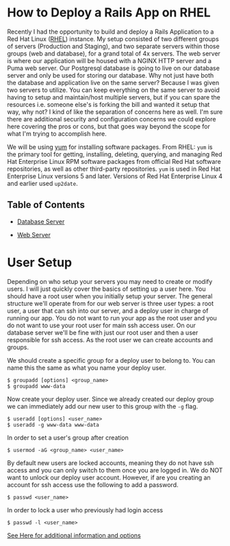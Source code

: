# How to Deploy a Rails App on RHEL 
Recently I had the opportunity to build and deploy a Rails Application to a Red Hat Linux ([RHEL](https://www.redhat.com/en/technologies/linux-platforms/enterprise-linux)) instance. 
My setup consisted of two different groups of servers (Production and Staging), and two separate servers within those groups (web and database), for a grand total of 4x servers. 
The web server is where our application will be housed with a NGINX HTTP server and a Puma web server. Our Postgresql database is going to live on our database server and only be used 
for storing our database. Why not just have both the database and application live on the same server? Because I was given two servers to utilize. You can keep everything on the same server to avoid
having to setup and maintain/host multiple servers, but if you can spare the resources i.e. someone else's is forking the bill and wanted it setup that way, why not? I kind of like the separation of
concerns here as well. I'm sure there are additional security and configuration concerns we could explore here covering the pros or cons, but that goes way beyond the scope for what I'm trying to accomplish here.  

We will be using [yum](https://access.redhat.com/solutions/9934) for installing software packages. 
From RHEL: `yum` is the primary tool for getting, installing, deleting, querying, and managing Red Hat Enterprise Linux RPM software packages from official Red Hat software repositories, 
as well as other third-party repositories. `yum` is used in Red Hat Enterprise Linux versions 5 and later. Versions of Red Hat Enterprise Linux 4 and earlier used `up2date`.

## Table of Contents
- [Database Server](database_server_setup.md)

- [Web Server](web_server_setup.md)

# User Setup
Depending on who setup your servers you may need to create or modify users. I will just quickly cover the basics of setting up a user here. You should have a root user when you initially setup your server. 
The general structure we'll operate from for our web server is three user types: a root user, a user that can ssh into our server, and a deploy user in charge of running our app. 
You do not want to run your app as the root user and you do not want to use your root user for main ssh access user. 
On our database server we'll be fine with just our root user and then a user responsible for ssh access.
As the root user we can create accounts and groups.

We should create a specific group for a deploy user to belong to. You can name this the same as what you name your deploy user.
```
$ groupadd [options] <group_name>
$ groupadd www-data
```
Now create your deploy user. Since we already created our deploy group we can immediately add our new user to this group with the `-g` flag.
```
$ useradd [options] <user_name>
$ useradd -g www-data www-data
```
In order to set a user's group after creation 
```
$ usermod -aG <group_name> <user_name>
```
By default new users are locked accounts, meaning they do not have ssh access and you can only switch to them once you are logged in. 
We do NOT want to unlock our deploy user account. However, if are you creating an account for ssh access use the following to add a password.
```
$ passwd <user_name>
```
In order to lock a user who previously had login access
```
$ passwd -l <user_name>
```

[See Here for additional information and options](https://access.redhat.com/documentation/en-US/Red_Hat_Enterprise_Linux/7/html/System_Administrators_Guide/s1-users-tools.html)


